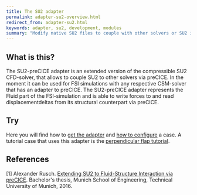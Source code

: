 ```yaml
---
title: The SU2 adapter
permalink: adapter-su2-overview.html
redirect_from: adapter-su2.html
keywords: adapter, su2, development, modules
summary: "Modify native SU2 files to couple with other solvers or SU2 itself"
---
```


## What is this?

The SU2-preCICE adapter is an extended version of the compressible SU2 CFD-solver, that allows to couple SU2 to other solvers via preCICE. In the moment it can be used for FSI simulations with any respective CSM-solver that has an adapter to preCICE. The SU2-preCICE adapter represents the Fluid part of the FSI-simulation and is able to write forces to and read displacementdeltas from its structural counterpart via preCICE.

## Try

Here you will find how to [get the adapter](adapter-su2-get.html) and [how to configure](adapter-su2-configure.html) a case.
A tutorial case that uses this adapter is the [perpendicular flap tutorial](tutorials-perpendicular-flap.html).

## References

[1] Alexander Rusch. [Extending SU2 to Fluid-Structure Interaction via preCICE](http://www5.in.tum.de/pub/Rusch2016_BA.pdf). Bachelor's thesis, Munich School of Engineering, Technical University of Munich, 2016.
